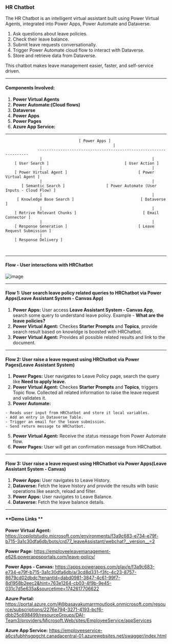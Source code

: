 ### **HR Chatbot**
The HR Chatbot is an intelligent virtual assistant built using Power Virtual Agents, integrated into Power Apps, Power Automate and Dataverse. 
1. Ask questions about leave policies.
2. Check their leave balance.
3. Submit leave requests conversationally.
4. Trigger Power Automate cloud flow to interact with Dataverse.
5. Store and retrieve data from Dataverse.
   
This chatbot makes leave management easier, faster, and self-service driven.

* * * * *

#### **Components Involved:**
1. **Power Virtual Agents** 
2. **Power Automate:(Cloud flows)** 
3. **Dataverse**
4. **Power Apps**  
5. **Power Pages** 
6. **Azure App Service:** 

* * * * *

```
                           		[ Power Apps ]
                                               |
              ------------------------------------------------------------------
               |                                      			|
	[ User Search ]                         		[ User Action ]
               |                                      			|
    [ Power Virtual Agent ]          		              [ Power Virtual Agent ]
               |                                      			|
       [ Semantic Search ]         			[ Power Automate (User Inputs - Cloud Flow) ]
               |                                      			|
     [ Knowledge Base Search ]              			   [ Dataverse ]
               |                                      			|
    [ Retrive Relevant Chunks ]                       		[ Email Connector ]
               |                                      			|
    [ Response Generation ]                   		      [ Leave Request Submission ]
               |                                      			
    [ Response Delivery ]                 			
                                     					
					

```


* * * * *

#### **Flow - User interactions with HRChatbot**

![image](https://github.com/user-attachments/assets/ab91b240-b878-49a9-903d-0a20f7c58dca)


* * * * *

#### **Flow 1: User search leave policy related queries to HRChatbot via Power Apps(Leave Assistant System - Canvas App)**

1.  **Power Apps:** User access **Leave Assistant System - Canvas App**, search some query to understand leave policy. Example - **What are the leave policies?**
2.  **Power Virtual Agent:** Checkes **Starter Prompts** and **Topics**, provide search result based on knowldge is boosted with HRChatbot.
3.  **Power Virtual Agent:** Provides all possible related results and link to the document. 

* * * * *

#### **Flow 2: User raise a leave request using HRChatbot via Power Pages(Leave Assistant System)**

1.   **Power Pages:** User navigates to Leave Policy page, search the query like **Need to apply leave.**
2.   **Power Virtual Agent:** Checkes **Starter Prompts** and **Topics**, triggers Topic flow. Collected all related information to raise the leave request and validates it.
3.   **Power Automate:**
   
	- Reads user input from HRChatbot and store it local variables. 
	- Add an entry in Dataverse Table. 
	- Trigger an email for the leave submission.
	- Send return message to HRChatbot.
5.  **Power Virtual Agent:** Receive the status message from Power Automate flow. 
6.  **Power Pages:** User will get an confirmation message from HRChatbot. 

* * * * *

#### **Flow 3: User raise a leave request using HRChatbot via Power Apps(Leave Assistant System - Canvas)**

1.   **Power Apps:** User navigates to Leave History. 
2.   **Dataverse:** Fetch the leave history and provide the results with basic operations like search, reload and filter. 
3.   **Power Apps:** User navigates to Leave Balance.
4.   **Dataverse:** Fetch the leave balance details.

* * * * *

#### **Demo Links ** 

**Power Virtual Agent:**
https://copilotstudio.microsoft.com/environments/f3a9c683-e734-e79f-b715-3a1c30dfa6db/bots/crd77_leaveAssistant/webchat?__version__=2

**Power Page:**
https://employeeleavemanagement-e626.powerappsportals.com/leave-policy/

**Power Apps - Canvas:**
https://apps.powerapps.com/play/e/f3a9c683-e734-e79f-b715-3a1c30dfa6db/a/3cd8d331-f3fc-4c23-8757-8679cd02dbdc?tenantId=dabd0981-3847-4c61-99f7-8d1958b2eec2&hint=763e1264-cb03-4f9b-9e45-031c7d5e635a&sourcetime=1742617706622

**Azure Portal:**
https://portal.azure.com/#@basavakumarrmoutlook.onmicrosoft.com/resource/subscriptions/2276e794-3271-4193-bcf6-dbb25c698499/resourceGroups/DAI-Team3/providers/Microsoft.Web/sites/EmployeeService/appServices

**Azure App Service:**
https://employeeservice-a6csfubhhsgpgcht.canadacentral-01.azurewebsites.net/swagger/index.html













 
